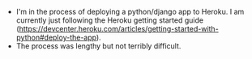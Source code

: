 - I'm in the process of deploying a python/django app to Heroku. I am currently just following the Heroku getting started guide (https://devcenter.heroku.com/articles/getting-started-with-python#deploy-the-app).
- The process was lengthy but not terribly difficult.
